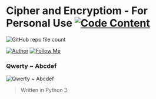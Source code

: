 # Cipher and Encryptiom - For Personal Use [![Code Content](https://img.shields.io/badge/Code%20Content-1-blue)](https://github.com/ZechBron/zeChKey)

![GitHub repo file count](https://img.shields.io/github/directory-file-count/ZechBron/Cipher-and-Encryption?style=flat-square)

[![Author](https://img.shields.io/badge/Author-Zech%20Bron-red)](https://github.com/ZechBron) [![Follow Me](https://img.shields.io/github/followers/ZechBron?label=Follow%20Me&style=social)](https://github.com/ZechBron)

### Qwerty ~ Abcdef

![Qwerty ~ Abcdef](https://raw.githubusercontent.com/ZechBron/zeChKey/zeChez-Bron/20201002_202320.gif)

> Written in Python 3
